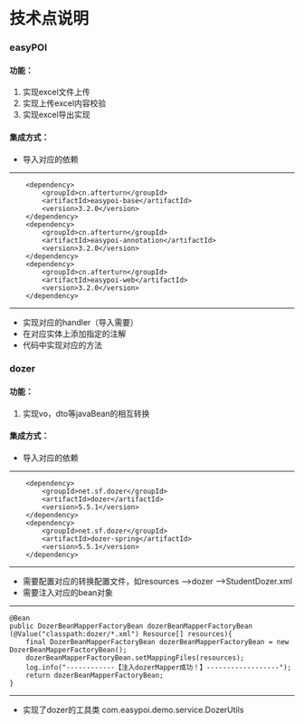 # 技术点说明
### easyPOI
#### 功能：
1. 实现excel文件上传
2. 实现上传excel内容校验
3. 实现excel导出实现
#### 集成方式：
- 导入对应的依赖
---
        <dependency>
            <groupId>cn.afterturn</groupId>
            <artifactId>easypoi-base</artifactId>
            <version>3.2.0</version>
        </dependency>
        <dependency>
            <groupId>cn.afterturn</groupId>
            <artifactId>easypoi-annotation</artifactId>
            <version>3.2.0</version>
        </dependency>
        <dependency>
            <groupId>cn.afterturn</groupId>
            <artifactId>easypoi-web</artifactId>
            <version>3.2.0</version>
        </dependency>
---
- 实现对应的handler（导入需要） 
- 在对应实体上添加指定的注解
- 代码中实现对应的方法
### dozer
#### 功能：
1. 实现vo，dto等javaBean的相互转换
#### 集成方式：
- 导入对应的依赖
---
        <dependency>
            <groupId>net.sf.dozer</groupId>
            <artifactId>dozer</artifactId>
            <version>5.5.1</version>
        </dependency>
        <dependency>
            <groupId>net.sf.dozer</groupId>
            <artifactId>dozer-spring</artifactId>
            <version>5.5.1</version>
        </dependency>
---
- 需要配置对应的转换配置文件，如resources -->dozer -->StudentDozer.xml
- 需要注入对应的bean对象
---
    @Bean
    public DozerBeanMapperFactoryBean dozerBeanMapperFactoryBean (@Value("classpath:dozer/*.xml") Resource[] resources){
        final DozerBeanMapperFactoryBean dozerBeanMapperFactoryBean = new DozerBeanMapperFactoryBean();
        dozerBeanMapperFactoryBean.setMappingFiles(resources);
        log.info("------------【注入dozerMapper成功！】------------------");
        return dozerBeanMapperFactoryBean;
    }
---
- 实现了dozer的工具类 com.easypoi.demo.service.DozerUtils